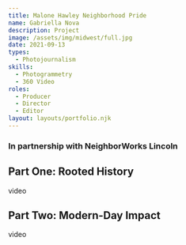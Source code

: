 ```yaml
---
title: Malone Hawley Neighborhood Pride
name: Gabriella Nova
description: Project
image: /assets/img/midwest/full.jpg
date: 2021-09-13
types:
  - Photojournalism
skills:
  - Photogrammetry
  - 360 Video
roles:
  - Producer
  - Director
  - Editor
layout: layouts/portfolio.njk
---
```


### In partnership with NeighborWorks Lincoln



## Part One: Rooted History

video

## Part Two: Modern-Day Impact

video